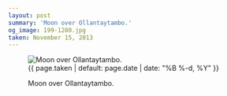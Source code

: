 ```yaml
---
layout: post
summary: 'Moon over Ollantaytambo.'
og_image: 199-1280.jpg
taken: November 15, 2013
---
```


<figure class="post">
<img alt="Moon over Ollantaytambo." sizes="(min-width: 700px) 50vw, calc(100vw - 2rem)" src="{{ site.assets_url }}/199-640.jpg" srcset="{{ site.assets_url }}/199-1280.jpg 1280w, {{ site.assets_url }}/199-960.jpg 960w, {{ site.assets_url }}/199-640.jpg 640w, {{ site.assets_url }}/199-320.jpg 320w"/>
<figcaption>
<time>{{ page.taken | default: page.date | date: "%B %-d, %Y" }}</time>
<p>Moon over Ollantaytambo.</p>
</figcaption>
</figure>
